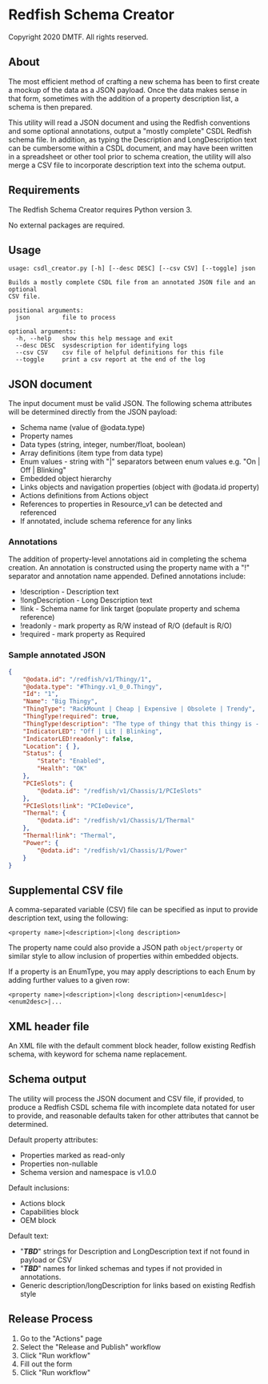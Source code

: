 # Redfish Schema Creator

Copyright 2020 DMTF. All rights reserved.

## About

The most efficient method of crafting a new schema has been to first create a mockup of the data as a JSON payload.  Once the data makes sense in that form, sometimes with the addition of a property description list, a schema is then prepared.

This utility will read a JSON document and using the Redfish conventions and some optional annotations, output a "mostly complete" CSDL Redfish schema file.  In addition, as typing the Description and LongDescription text can be cumbersome within a CSDL document, and may have been written in a spreadsheet or other tool prior to schema creation, the utility will also merge a CSV file to incorporate description text into the schema output.

## Requirements

The Redfish Schema Creator requires Python version 3.

No external packages are required.

## Usage

```
usage: csdl_creator.py [-h] [--desc DESC] [--csv CSV] [--toggle] json

Builds a mostly complete CSDL file from an annotated JSON file and an optional
CSV file.

positional arguments:
  json         file to process

optional arguments:
  -h, --help   show this help message and exit
  --desc DESC  sysdescription for identifying logs
  --csv CSV    csv file of helpful definitions for this file
  --toggle     print a csv report at the end of the log
```

## JSON document

The input document must be valid JSON.  The following schema attributes will be determined directly from the JSON payload:
* Schema name (value of @odata.type)
* Property names
* Data types (string, integer, number/float, boolean)
* Array definitions (item type from data type)
* Enum values - string with "|" separators between enum values e.g. "On | Off | Blinking"
* Embedded object hierarchy 
* Links objects and navigation properties (object with @odata.id property)
* Actions definitions from Actions object
* References to properties in Resource_v1 can be detected and referenced
* If annotated, include schema reference for any links


### Annotations

The addition of property-level annotations aid in completing the schema creation. An annotation is constructed using the property name with a "!" separator and annotation name appended.  Defined annotations include:
* <property>!description - Description text
* <property>!longDescription - Long Description text
* <property>!link - Schema name for link target (populate property and schema reference)
* <property>!readonly - mark property as R/W instead of R/O (default is R/O)
* <property>!required - mark property as Required


### Sample annotated JSON

```json
{
    "@odata.id": "/redfish/v1/Thingy/1",
    "@odata.type": "#Thingy.v1_0_0.Thingy",
    "Id": "1",
    "Name": "Big Thingy",
    "ThingType": "RackMount | Cheap | Expensive | Obsolete | Trendy",
	"ThingType!required": true,
	"ThingType!description": "The type of thingy that this thingy is - really...",
    "IndicatorLED": "Off | Lit | Blinking",
	"IndicatorLED!readonly": false,
    "Location": { },
    "Status": {
        "State": "Enabled",
        "Health": "OK"
    },
    "PCIeSlots": {
        "@odata.id": "/redfish/v1/Chassis/1/PCIeSlots"
    },
	"PCIeSlots!link": "PCIeDevice",
    "Thermal": {
        "@odata.id": "/redfish/v1/Chassis/1/Thermal"
    },
	"Thermal!link": "Thermal",
    "Power": {
        "@odata.id": "/redfish/v1/Chassis/1/Power"
    }
}
```

## Supplemental CSV file

A comma-separated variable (CSV) file can be specified as input to provide description text, using the following:

`<property name>|<description>|<long description>`

The property name could also provide a JSON path `object/property` or similar style to allow inclusion of properties within embedded objects.

If a property is an EnumType, you may apply descriptions to each Enum by adding further values to a given row:

`<property name>|<description>|<long description>|<enum1desc>|<enum2desc>|...`

## XML header file

An XML file with the default comment block header, follow existing Redfish schema, with keyword for schema name replacement.


## Schema output

The utility will process the JSON document and CSV file, if provided, to produce a Redfish CSDL schema file with incomplete data notated for user to provide, and reasonable defaults taken for other attributes that cannot be determined.

Default property attributes:
* Properties marked as read-only
* Properties non-nullable
* Schema version and namespace is v1.0.0

Default inclusions:
* Actions block
* Capabilities block
* OEM block

Default text:
* "***TBD***" strings for Description and LongDescription text if not found in payload or CSV
* "***TBD***" names for linked schemas and types if not provided in annotations.
* Generic description/longDescription for links based on existing Redfish style

## Release Process

1. Go to the "Actions" page
2. Select the "Release and Publish" workflow
3. Click "Run workflow"
4. Fill out the form
5. Click "Run workflow"
